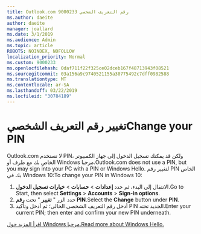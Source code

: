 ```yaml
---
title: Outlook.com 9000233 رقم التعريف الشخصي
ms.author: daeite
author: daeite
manager: joallard
ms.date: 3/1/2019
ms.audience: Admin
ms.topic: article
ROBOTS: NOINDEX, NOFOLLOW
localization_priority: Normal
ms.custom: 9000233
ms.openlocfilehash: 0daf711f22f325ce02dceb167f48713943f08521
ms.sourcegitcommit: 03a156a9c9740521155a30775492c7dff0982588
ms.translationtype: MT
ms.contentlocale: ar-SA
ms.lasthandoff: 03/22/2019
ms.locfileid: "30784189"
---
```

# <a name="change-your-pin"></a><span data-ttu-id="e1bf3-102">تغيير رقم التعريف الشخصي</span><span class="sxs-lookup"><span data-stu-id="e1bf3-102">Change your PIN</span></span>

<span data-ttu-id="e1bf3-103">Outlook.com لا تستخدم PIN، ولكن قد يمكنك تسجيل الدخول إلى جهاز الكمبيوتر الخاص بك مع طرف أو Windows مرحبا.</span><span class="sxs-lookup"><span data-stu-id="e1bf3-103">Outlook.com does not use a PIN, but you may sign into your PC with a PIN or Windows Hello.</span></span> <span data-ttu-id="e1bf3-104">لتغيير رقم PIN الخاص بك في Windows 10:</span><span class="sxs-lookup"><span data-stu-id="e1bf3-104">To change your PIN in Windows 10:</span></span>

1. <span data-ttu-id="e1bf3-105">الانتقال إلى البدء، ثم حدد **إعدادات** > **حسابات** > **خيارات تسجيل الدخول**.</span><span class="sxs-lookup"><span data-stu-id="e1bf3-105">Go to Start, then select **Settings** > **Accounts** > **Sign-in options**.</span></span>
2. <span data-ttu-id="e1bf3-106">حدد الزر " **تغيير** " تحت **رقم PIN**.</span><span class="sxs-lookup"><span data-stu-id="e1bf3-106">Select the **Change** button under **PIN**.</span></span>
3. <span data-ttu-id="e1bf3-107">أدخل رقم التعريف الشخصي الحالي؛ ثم أدخل وتأكيد PIN الجديد تحته.</span><span class="sxs-lookup"><span data-stu-id="e1bf3-107">Enter your current PIN; then enter and confirm your new PIN underneath.</span></span>

[<span data-ttu-id="e1bf3-108">اقرأ المزيد حول Windows مرحبا.</span><span class="sxs-lookup"><span data-stu-id="e1bf3-108">Read more about Windows Hello.</span></span>](https://support.microsoft.com/help/17215/)